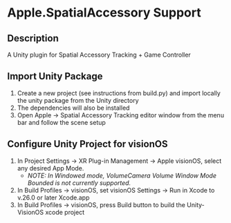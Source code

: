 # Apple.SpatialAccessory Support

## Description

A Unity plugin for Spatial Accessory Tracking + Game Controller

## Import Unity Package

1. Create a new project (see instructions from build.py) and import locally the unity package from the Unity directory
2. The dependencies will also be installed
3. Open Apple -> Spatial Accessory Tracking editor window from the menu bar and follow the scene setup


## Configure Unity Project for visionOS

1. In Project Settings -> XR Plug-in Management -> Apple visionOS, select any desired App Mode. 
	* *NOTE: In Windowed mode, VolumeCamera Volume Window Mode Bounded is not currently supported.*
2. In Build Profiles -> visionOS, set visionOS Settings -> Run in Xcode to v.26.0 or later Xcode.app
3. In Build Profiles -> visionOS, press Build button to build the Unity-VisionOS xcode project

